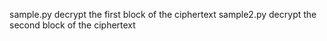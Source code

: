 sample.py decrypt the first block of the ciphertext
sample2.py decrypt the second block of the ciphertext
 
